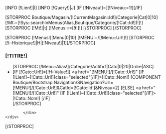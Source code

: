 [INFO [!Lien!]|I]
[INFO [!Query!]|J]
[IF [!Niveau!]=][!Niveau:=1!][/IF]

[STORPROC Boutique/Magasin/[!CurrentMagasin::Id!]/Categorie|Cat|0|10]
[!Mt:=[!Sys::searchInMenus(Alias,Boutique/Categorie/[!Cat::Id!])!]!]
[STORPROC [!Mt!]|t]
[!Menus:::=[!t!]!]
[/STORPROC]
[/STORPROC]



[STORPROC [!Menus!]|Menu|0|10]
    [!MENU:=/[!Menu::Url!]!]
    [STORPROC [!I::Historique!]|H|[!Niveau!]|1][/STORPROC]
    <div class="block">
            <h3 class="title_block">[!TITRE!]</h3>
            <div class="block_content">
                    <ul class="navigation">
                    [STORPROC [!Menu::Alias!]/Categorie/Actif=1|Cato|0|20|Ordre|ASC]
                            <li>
                                    [IF [!Cato::Url!]=[!H::Value!]]
                                            <a href="[!MENU!]/[!Cato::Url!]" [IF [!Lien!]~[!Cato::Url!]]class="selected"[/IF]>[!Cato::Nom!]</a>
                                            [COMPONENT Boutique/Bootstrap.Navigation/SNavigation?Url=[!MENU!]/[!Cato::Url!]&CatId=[!Cato::Id!]&Niveau=2]
                                    [ELSE]
                                            <a href="[!MENU!]/[!Cato::Url!]" [IF [!Lien!]~[!Cato::Url!]]class="selected"[/IF]>[!Cato::Nom!]</a>
                                    [/IF]
                            </li>
                    [/STORPROC]
                    </ul>
    
            </div>
    </div>
[/STORPROC]
